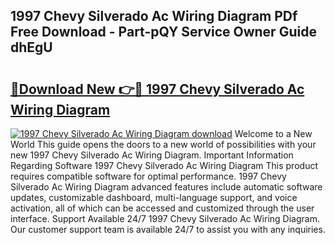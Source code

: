 ## 1997 Chevy Silverado Ac Wiring Diagram PDf Free Download - Part-pQY Service Owner Guide dhEgU

# <h2><a href="http://dfkcdhr.blite.top/?on=1997+Chevy+Silverado+Ac+Wiring+Diagram">🔗Download New 👉🔴 1997 Chevy Silverado Ac Wiring Diagram</a></h2>

[![1997 Chevy Silverado Ac Wiring Diagram download](https://i.imgur.com/lujVjoI.png)](http://dfkcdhr.blite.top/?on=1997+Chevy+Silverado+Ac+Wiring+Diagram)
Welcome to a New World This guide opens the doors to a new world of possibilities with your new 1997 Chevy Silverado Ac Wiring Diagram. Important Information Regarding Software 1997 Chevy Silverado Ac Wiring Diagram This product requires compatible software for optimal performance. 1997 Chevy Silverado Ac Wiring Diagram advanced features include automatic software updates, customizable dashboard, multi-language support, and voice activation, all of which can be accessed and customized through the user interface. Support Available 24/7 1997 Chevy Silverado Ac Wiring Diagram. Our customer support team is available 24/7 to assist you with any inquiries.
